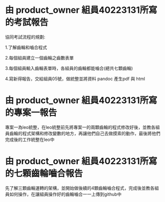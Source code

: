 # 由 product_owner 組員40223131所寫的考試報告
協同考試流程的規劃:

1.了解齒輪和嚙合程式

2.每個組員建立一個齒輪之齒數表單

3.每個組員輸入齒輪表單時，各組員的齒輪都能嚙合(總共七顆齒輪)

4.寫新得報告，交給組員05號，做統整並將資料 pandoc 產生pdf 與 html

# 由 product_owner 組員40223131所寫的專案一報告

專案一為leo統整，在leo統整前先將專案一的兩顆齒輪的程式修改好後，並教各組員齒輪的程式架構和修改變數的地方，再讓他們自己去做摸索的動作，最後將他們完成後的工作統整在leo中

# 由 product_owner 組員40223131所寫的七顆齒輪嚙合報告

先了解三顆齒輪運轉的架構，並開始做後續的4顆齒輪嚙合程式，完成後並教各組員如何操作，在讓組員操作好的齒輪嚙合一一上傳到github中

